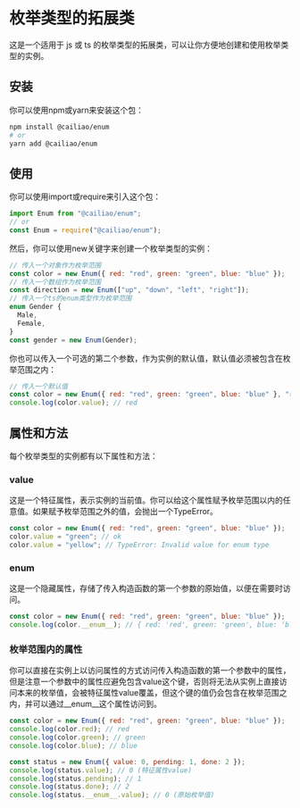 # 枚举类型的拓展类

这是一个适用于 js 或 ts 的枚举类型的拓展类，可以让你方便地创建和使用枚举类型的实例。

## 安装

你可以使用npm或yarn来安装这个包：

```bash
npm install @cailiao/enum
# or
yarn add @cailiao/enum
```

## 使用

你可以使用import或require来引入这个包：

```js
import Enum from "@cailiao/enum";
// or
const Enum = require("@cailiao/enum");
```

然后，你可以使用new关键字来创建一个枚举类型的实例：

```js
// 传入一个对象作为枚举范围
const color = new Enum({ red: "red", green: "green", blue: "blue" });
// 传入一个数组作为枚举范围
const direction = new Enum(["up", "down", "left", "right"]);
// 传入一个ts的enum类型作为枚举范围
enum Gender {
  Male,
  Female,
}
const gender = new Enum(Gender);
```

你也可以传入一个可选的第二个参数，作为实例的默认值，默认值必须被包含在枚举范围之内：

```js
// 传入一个默认值
const color = new Enum({ red: "red", green: "green", blue: "blue" }, "red");
console.log(color.value); // red
```

## 属性和方法

每个枚举类型的实例都有以下属性和方法：

### value

这是一个特征属性，表示实例的当前值。你可以给这个属性赋予枚举范围以内的任意值。如果赋予枚举范围之外的值，会抛出一个TypeError。

```js
const color = new Enum({ red: "red", green: "green", blue: "blue" });
color.value = "green"; // ok
color.value = "yellow"; // TypeError: Invalid value for enum type
```

### __enum__

这是一个隐藏属性，存储了传入构造函数的第一个参数的原始值，以便在需要时访问。

```js
const color = new Enum({ red: "red", green: "green", blue: "blue" });
console.log(color.__enum__); // { red: 'red', green: 'green', blue: 'blue' }
```

### 枚举范围内的属性

你可以直接在实例上以访问属性的方式访问传入构造函数的第一个参数中的属性，但是注意一个参数中的属性应避免包含value这个键，否则将无法从实例上直接访问本来的枚举值，会被特征属性value覆盖，但这个键的值仍会包含在枚举范围之内，并可以通过__enum__这个属性访问到。

```js
const color = new Enum({ red: "red", green: "green", blue: "blue" });
console.log(color.red); // red
console.log(color.green); // green
console.log(color.blue); // blue

const status = new Enum({ value: 0, pending: 1, done: 2 });
console.log(status.value); // 0 (特征属性value)
console.log(status.pending); // 1
console.log(status.done); // 2
console.log(status.__enum__.value); // 0 (原始枚举值)
```
